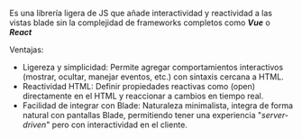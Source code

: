
 Es una librería ligera de JS que añade interactividad y reactividad a las vistas blade sin la complejidad de frameworks completos como ***Vue*** o ***React***

Ventajas:
- Ligereza y simplicidad: 
  Permite agregar comportamientos interactivos (mostrar, ocultar, manejar eventos, etc.) con sintaxis cercana a HTML.
- Reactividad HTML:
  Definir propiedades reactivas como (open) directamente en el HTML y reaccionar a cambios en tiempo real.
- Facilidad de integrar con Blade:
  Naturaleza minimalista, integra de forma natural con pantallas Blade, permitiendo tener una experiencia "*server-driven*" pero con interactividad en el cliente.